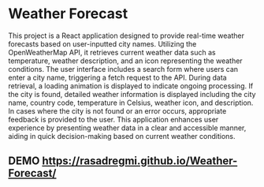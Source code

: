 # Weather Forecast

This project is a React application designed to provide real-time weather forecasts based on user-inputted city names. Utilizing the OpenWeatherMap API, it retrieves current weather data such as temperature, weather description, and an icon representing the weather conditions. The user interface includes a search form where users can enter a city name, triggering a fetch request to the API. During data retrieval, a loading animation is displayed to indicate ongoing processing. If the city is found, detailed weather information is displayed including the city name, country code, temperature in Celsius, weather icon, and description. In cases where the city is not found or an error occurs, appropriate feedback is provided to the user. This application enhances user experience by presenting weather data in a clear and accessible manner, aiding in quick decision-making based on current weather conditions.

## DEMO https://rasadregmi.github.io/Weather-Forecast/
